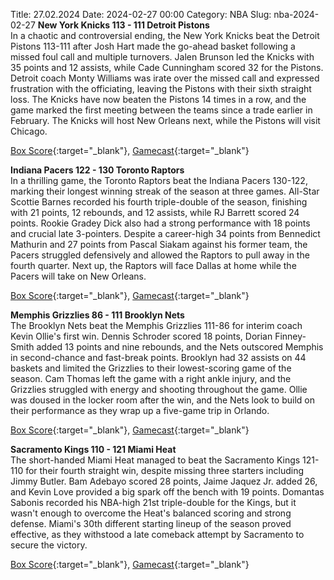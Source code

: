 Title: 27.02.2024
Date: 2024-02-27 00:00
Category: NBA 
Slug: nba-2024-02-27 
**New York Knicks 113 - 111 Detroit Pistons**  
In a chaotic and controversial ending, the New York Knicks beat the Detroit Pistons 113-111 after Josh Hart made the go-ahead basket following a missed foul call and multiple turnovers. Jalen Brunson led the Knicks with 35 points and 12 assists, while Cade Cunningham scored 32 for the Pistons. Detroit coach Monty Williams was irate over the missed call and expressed frustration with the officiating, leaving the Pistons with their sixth straight loss. The Knicks have now beaten the Pistons 14 times in a row, and the game marked the first meeting between the teams since a trade earlier in February. The Knicks will host New Orleans next, while the Pistons will visit Chicago. 

[Box Score](https://www.nba.com/game/det-vs-nyk-0022300828/box-score){:target="_blank"}, [Gamecast](https://www.nba.com/game/det-vs-nyk-0022300828){:target="_blank"}<br>

**Indiana Pacers 122 - 130 Toronto Raptors**  
In a thrilling game, the Toronto Raptors beat the Indiana Pacers 130-122, marking their longest winning streak of the season at three games. All-Star Scottie Barnes recorded his fourth triple-double of the season, finishing with 21 points, 12 rebounds, and 12 assists, while RJ Barrett scored 24 points. Rookie Gradey Dick also had a strong performance with 18 points and crucial late 3-pointers. Despite a career-high 34 points from Bennedict Mathurin and 27 points from Pascal Siakam against his former team, the Pacers struggled defensively and allowed the Raptors to pull away in the fourth quarter. Next up, the Raptors will face Dallas at home while the Pacers will take on New Orleans. 

[Box Score](https://www.nba.com/game/tor-vs-ind-0022300829/box-score){:target="_blank"}, [Gamecast](https://www.nba.com/game/tor-vs-ind-0022300829){:target="_blank"}<br>

**Memphis Grizzlies 86 - 111 Brooklyn Nets**  
The Brooklyn Nets beat the Memphis Grizzlies 111-86 for interim coach Kevin Ollie's first win. Dennis Schroder scored 18 points, Dorian Finney-Smith added 13 points and nine rebounds, and the Nets outscored Memphis in second-chance and fast-break points. Brooklyn had 32 assists on 44 baskets and limited the Grizzlies to their lowest-scoring game of the season. Cam Thomas left the game with a right ankle injury, and the Grizzlies struggled with energy and shooting throughout the game. Ollie was doused in the locker room after the win, and the Nets look to build on their performance as they wrap up a five-game trip in Orlando. 

[Box Score](https://www.nba.com/game/bkn-vs-mem-0022300830/box-score){:target="_blank"}, [Gamecast](https://www.nba.com/game/bkn-vs-mem-0022300830){:target="_blank"}<br>

**Sacramento Kings 110 - 121 Miami Heat**  
The short-handed Miami Heat managed to beat the Sacramento Kings 121-110 for their fourth straight win, despite missing three starters including Jimmy Butler. Bam Adebayo scored 28 points, Jaime Jaquez Jr. added 26, and Kevin Love provided a big spark off the bench with 19 points. Domantas Sabonis recorded his NBA-high 21st triple-double for the Kings, but it wasn't enough to overcome the Heat's balanced scoring and strong defense. Miami's 30th different starting lineup of the season proved effective, as they withstood a late comeback attempt by Sacramento to secure the victory. 

[Box Score](https://www.nba.com/game/mia-vs-sac-0022300831/box-score){:target="_blank"}, [Gamecast](https://www.nba.com/game/mia-vs-sac-0022300831){:target="_blank"}<br>

